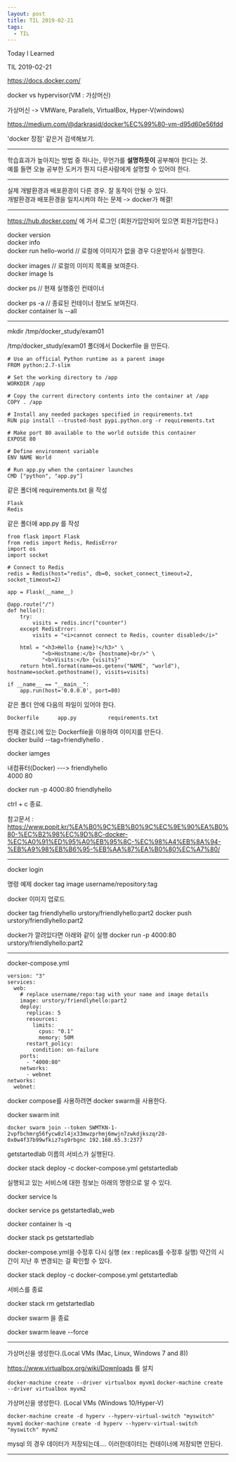 ```yaml
---
layout: post 
title: TIL 2019-02-21
tags:
  - TIL
---
```

 Today I Learned

TIL 2019-02-21

https://docs.docker.com/  

docker vs hypervisor(VM : 가상머신) 

가상머신 -> VMWare, Parallels, VirtualBox, Hyper-V(windows)

https://medium.com/@darkrasid/docker%EC%99%80-vm-d95d60e56fdd  

'docker 장점' 같은거 검색해보기.

---

학습효과가 높아지는 방법 중 하나는, 무언가를 **설명하듯이** 공부해야 한다는 것.  
예를 들면 오늘 공부한 도커가 뭔지 다른사람에게 설명할 수 있어야 한다.  

---

실제 개발환경과 배포환경이 다른 경우. 잘 동작이 안될 수 있다.  
개발환경과 배포환경을 일치시켜야 하는 문제 -> docker가 해결!

---
https://hub.docker.com/ 에 가서 로그인 (회원가입안되어 있으면 회원가입한다.)  

docker version  
docker info  
docker run hello-world // 로컬에 이미지가 없을 경우 다운받아서 실행한다.  

docker images // 로컬의 이미지 목록을 보여준다.  
docker image ls  

docker ps // 현재 실행중인 컨테이너  

docker ps -a // 종료된 컨테이너 정보도 보여진다.  
docker container ls --all  

---

mkdir /tmp/docker_study/exam01   

/tmp/docker_study/exam01 폴더에서 Dockerfile 을 만든다.  

```
# Use an official Python runtime as a parent image
FROM python:2.7-slim

# Set the working directory to /app
WORKDIR /app

# Copy the current directory contents into the container at /app
COPY . /app

# Install any needed packages specified in requirements.txt
RUN pip install --trusted-host pypi.python.org -r requirements.txt

# Make port 80 available to the world outside this container
EXPOSE 80

# Define environment variable
ENV NAME World

# Run app.py when the container launches
CMD ["python", "app.py"]

```
같은 폴더에 requirements.txt 을 작성  
```
Flask
Redis
```

같은 폴더에 app.py 를 작성  
```
from flask import Flask
from redis import Redis, RedisError
import os
import socket

# Connect to Redis
redis = Redis(host="redis", db=0, socket_connect_timeout=2, socket_timeout=2)

app = Flask(__name__)

@app.route("/")
def hello():
    try:
        visits = redis.incr("counter")
    except RedisError:
        visits = "<i>cannot connect to Redis, counter disabled</i>"

    html = "<h3>Hello {name}!</h3>" \
           "<b>Hostname:</b> {hostname}<br/>" \
           "<b>Visits:</b> {visits}"
    return html.format(name=os.getenv("NAME", "world"), hostname=socket.gethostname(), visits=visits)

if __name__ == "__main__":
    app.run(host='0.0.0.0', port=80)
```
같은 폴더 안에 다음의 파일이 있어야 한다.  
```
Dockerfile		app.py			requirements.txt
```
헌재 경로(.)에 있는 Dockerfile을 이용하여 이미지를 만든다.  
docker build --tag=friendlyhello .  

docker iamges  

내컴퓨터(Docker) ---> friendlyhello  
4000 80  

docker run -p 4000:80 friendlyhello  

ctrl + c 종료.  

참고문서 : https://www.popit.kr/%EA%B0%9C%EB%B0%9C%EC%9E%90%EA%B0%80-%EC%B2%98%EC%9D%8C-docker-%EC%A0%91%ED%95%A0%EB%95%8C-%EC%98%A4%EB%8A%94-%EB%A9%98%EB%B6%95-%EB%AA%87%EA%B0%80%EC%A7%80/

---

docker login

명령 예제
docker tag image username/repository:tag

docker 이미지 업로드

docker tag friendlyhello urstory/friendlyhello:part2
docker push urstory/friendlyhello:part2

docker가 깔려있다면 아래와 같이 실행
docker run -p 4000:80 urstory/friendlyhello:part2

---

docker-compose.yml
```
version: "3"
services:
  web:
    # replace username/repo:tag with your name and image details
    image: urstory/friendlyhello:part2
    deploy:
      replicas: 5
      resources:
        limits:
          cpus: "0.1"
          memory: 50M
      restart_policy:
        condition: on-failure
    ports:
      - "4000:80"
    networks:
      - webnet
networks:
  webnet:
```
docker compose를 사용하려면 docker swarm을 사용한다.  

docker swarm init  

```
docker swarm join --token SWMTKN-1-2vpfbchmrg56fycw8zl4jx33mwzprhmj6mwjn7zwkdjkszqr28-0x0w4f37b99wfkiz7sg9rbgnc 192.168.65.3:2377
```

getstartedlab 이름의 서비스가 실행된다.

docker stack deploy -c docker-compose.yml getstartedlab

실행되고 있는 서비스에 대한 정보는 아래의 명령으로 알 수 있다.

docker service ls

docker service ps getstartedlab_web

docker container ls -q

docker stack ps getstartedlab

docker-compose.yml을 수정후 다시 실행 (ex : replicas를 수정후 실행)
약간의 시간이 지난 후 변경되는 걸 확인할 수 있다.

docker stack deploy -c docker-compose.yml getstartedlab

서비스를 종료

docker stack rm getstartedlab

docker swarm 을 종료

docker swarm leave --force

---
가상머신을 생성한다.(Local VMs (Mac, Linux, Windows 7 and 8))  

https://www.virtualbox.org/wiki/Downloads 를 설치  

`docker-machine create --driver virtualbox myvm1`
`docker-machine create --driver virtualbox myvm2`

가상머신을 생성한다. (Local VMs (Windows 10/Hyper-V)  

`docker-machine create -d hyperv --hyperv-virtual-switch "myswitch" myvm1`
`docker-machine create -d hyperv --hyperv-virtual-switch "myswitch" myvm2`

mysql 의 경우 데이터가 저장되는데.... 이러한데이터는 컨테이너에 저장되면 안된다.

---

